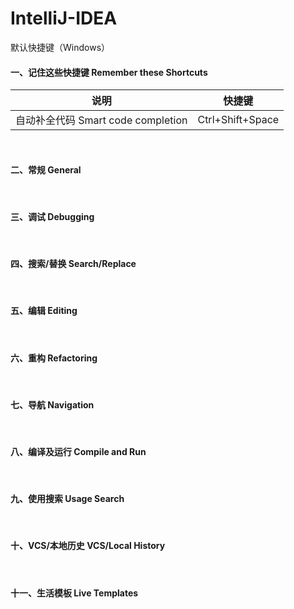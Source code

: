 # IntelliJ-IDEA
默认快捷键（Windows）
<br>
#### 一、记住这些快捷键 Remember these Shortcuts
|说明|快捷键|
|----|-----|
|<font>自动补全代码 Smart code completion</font>|<font size="3">Ctrl+Shift+Space</font>|
<br>

#### 二、常规 General

<br>

#### 三、调试 Debugging

<br>

#### 四、搜索/替换 Search/Replace

<br>

#### 五、编辑 Editing

<br>

#### 六、重构 Refactoring

<br>

#### 七、导航 Navigation

<br>

#### 八、编译及运行 Compile and Run

<br>

#### 九、使用搜索 Usage Search

<br>

#### 十、VCS/本地历史 VCS/Local History

<br>

#### 十一、生活模板 Live Templates

<br>
